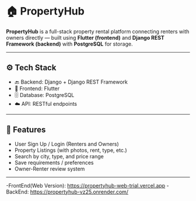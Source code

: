 # 🏠 PropertyHub

**PropertyHub** is a full-stack property rental platform connecting renters with owners directly — built using **Flutter (frontend)** and **Django REST Framework (backend)** with **PostgreSQL** for storage.

---

## ⚙️ Tech Stack

- 🔙 Backend: Django + Django REST Framework
- 📱 Frontend: Flutter
- 🗄️ Database: PostgreSQL
- ☁️ API: RESTful endpoints
<!-- - 🔒 Auth: Token or Session-based (TBD)-->

---


## 🚀 Features

- User Sign Up / Login (Renters and Owners)
- Property Listings (with photos, rent, type, etc.)
- Search by city, type, and price range
- Save requirements / preferences
- Owner-Renter review system

---

-FrontEnd(Web Version): https://propertyhub-web-trial.vercel.app
-BackEnd: https://propertyhub-vz25.onrender.com/

<!--## 🏗️ Project Structure

```bash

├── PropertyHubProject/        
│   ├── __init__.py
│   ├── settings.py
│   ├── urls.py
│   ├── wsgi.py
│   └── asgi.py
│
├── users/                     
│   ├── migrations/
│   ├── __init__.py
│   ├── admin.py
│   ├── apps.py
│   ├── models.py
│   ├── tests.py
│   ├── views.py               
│   └── urls.py                
├── propertyhub
│   │   admin.py
    │   apps.py
    │   models.py
    │   tests.py
    │   views.py
    │   __init__.py
    │
    ├───management
    │   └───commands
    │       │   create_tables.py
    │       │
    │       └───__pycache__
    │               create_tables.cpython-313.pyc
    │
    ├───migrations
    │   │   __init__.py
    │   │
    │   └───__pycache__
│
├── manage.py
├── db.sqlite3 
├── Pipfile / Pipfile.lock
└── README.md


PropertyHubProject/
├── propertyhub/          
├── manage.py
├── db.sqlite3 (if using SQLite)
├── requirements.txt
├── Pipfile / Pipfile.lock
└── README.md
-->
